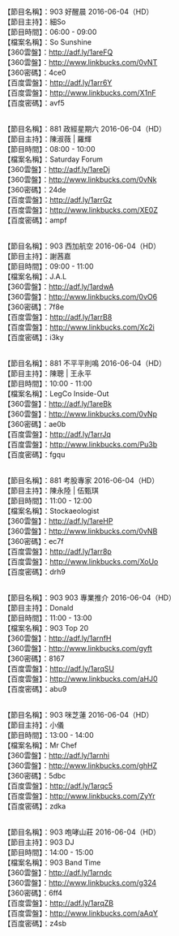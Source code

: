 <br>【節目名稱】：903 好醒晨 2016-06-04（HD）
<br>【節目主持】：細So
<br>【節目時間】：06:00 - 09:00
<br>【檔案名稱】：So Sunshine
<br>【360雲盤】：http://adf.ly/1areFQ
<br>【360雲盤】：http://www.linkbucks.com/0vNT
<br>【360密碼】：4ce0
<br>【百度雲盤】：http://adf.ly/1arr6Y
<br>【百度雲盤】：http://www.linkbucks.com/X1nF
<br>【百度密碼】：avf5


<br>【節目名稱】：881 政經星期六 2016-06-04（HD）
<br>【節目主持】：陳淑薇 | 羅輝
<br>【節目時間】：08:00 - 10:00
<br>【檔案名稱】：Saturday Forum
<br>【360雲盤】：http://adf.ly/1areDj
<br>【360雲盤】：http://www.linkbucks.com/0vNk
<br>【360密碼】：24de
<br>【百度雲盤】：http://adf.ly/1arrGz
<br>【百度雲盤】：http://www.linkbucks.com/XE0Z
<br>【百度密碼】：ampf


<br>【節目名稱】：903 西加航空 2016-06-04（HD）
<br>【節目主持】：謝茜嘉
<br>【節目時間】：09:00 - 11:00
<br>【檔案名稱】：J.A.L
<br>【360雲盤】：http://adf.ly/1ardwA
<br>【360雲盤】：http://www.linkbucks.com/0vO6
<br>【360密碼】：7f8e
<br>【百度雲盤】：http://adf.ly/1arrB8
<br>【百度雲盤】：http://www.linkbucks.com/Xc2i
<br>【百度密碼】：i3ky


<br>【節目名稱】：881 不平平則鳴 2016-06-04（HD）
<br>【節目主持】：陳聰 | 王永平
<br>【節目時間】：10:00 - 11:00
<br>【檔案名稱】：LegCo Inside-Out
<br>【360雲盤】：http://adf.ly/1areBk
<br>【360雲盤】：http://www.linkbucks.com/0vNp
<br>【360密碼】：ae0b
<br>【百度雲盤】：http://adf.ly/1arrJq
<br>【百度雲盤】：http://www.linkbucks.com/Pu3b
<br>【百度密碼】：fgqu


<br>【節目名稱】：881 考股專家 2016-06-04（HD）
<br>【節目主持】：陳永陸 | 伍甄琪
<br>【節目時間】：11:00 - 12:00
<br>【檔案名稱】：Stockaeologist
<br>【360雲盤】：http://adf.ly/1areHP
<br>【360雲盤】：http://www.linkbucks.com/0vNB
<br>【360密碼】：ec7f
<br>【百度雲盤】：http://adf.ly/1arr8p
<br>【百度雲盤】：http://www.linkbucks.com/XoUo
<br>【百度密碼】：drh9


<br>【節目名稱】：903 903 專業推介 2016-06-04（HD）
<br>【節目主持】：Donald
<br>【節目時間】：11:00 - 13:00
<br>【檔案名稱】：903 Top 20
<br>【360雲盤】：http://adf.ly/1arnfH
<br>【360雲盤】：http://www.linkbucks.com/gyft
<br>【360密碼】：8167
<br>【百度雲盤】：http://adf.ly/1arqSU
<br>【百度雲盤】：http://www.linkbucks.com/aHJ0
<br>【百度密碼】：abu9


<br>【節目名稱】：903 咪芝蓮 2016-06-04（HD）
<br>【節目主持】：小儀
<br>【節目時間】：13:00 - 14:00
<br>【檔案名稱】：Mr Chef
<br>【360雲盤】：http://adf.ly/1arnhi
<br>【360雲盤】：http://www.linkbucks.com/ghHZ
<br>【360密碼】：5dbc
<br>【百度雲盤】：http://adf.ly/1arqc5
<br>【百度雲盤】：http://www.linkbucks.com/ZyYr
<br>【百度密碼】：zdka


<br>【節目名稱】：903 咆哮山莊 2016-06-04（HD）
<br>【節目主持】：903 DJ
<br>【節目時間】：14:00 - 15:00
<br>【檔案名稱】：903 Band Time
<br>【360雲盤】：http://adf.ly/1arndc
<br>【360雲盤】：http://www.linkbucks.com/g324
<br>【360密碼】：6ff4
<br>【百度雲盤】：http://adf.ly/1arqZB
<br>【百度雲盤】：http://www.linkbucks.com/aAqY
<br>【百度密碼】：z4sb
